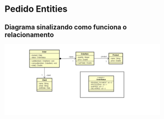 # Pedido Entities
## Diagrama sinalizando como funciona o relacionamento 
![Diagrama de classe entities](https://github.com/Danilo-dps/Pedido_Entities/blob/main/diagramaClasses/diagrama_de_classes.png)


